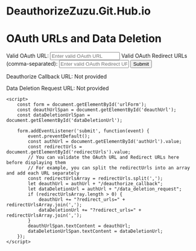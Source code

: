 # DeauthorizeZuzu.Git.Hub.io
<!DOCTYPE html>
<html>
<head>
    <title>OAuth URLs and Data Deletion</title>
</head>
<body>
    <h1>OAuth URLs and Data Deletion</h1>
    <form id="urlForm">
        <label for="authUrl">Valid OAuth URL:</label>
        <input type="url" id="authUrl" name="authUrl" placeholder="Enter valid OAuth URL" required>
        <label for="redirectUrls">Valid OAuth Redirect URLs (comma-separated):</label>
        <input type="text" id="redirectUrls" name="redirectUrls" placeholder="Enter valid OAuth Redirect URLs" required>
        <button type="submit">Submit</button>
    </form>
    <p>Deauthorize Callback URL: <span id="deauthUrl">Not provided</span></p>
    <p>Data Deletion Request URL: <span id="dataDeletionUrl">Not provided</span></p>

    <script>
        const form = document.getElementById('urlForm');
        const deauthUrlSpan = document.getElementById('deauthUrl');
        const dataDeletionUrlSpan = document.getElementById('dataDeletionUrl');

        form.addEventListener('submit', function(event) {
            event.preventDefault();
            const authUrl = document.getElementById('authUrl').value;
            const redirectUrls = document.getElementById('redirectUrls').value;
            // You can validate the OAuth URL and Redirect URLs here before displaying them
            // For example, you can split the redirectUrls into an array and add each URL separately
            const redirectUrlsArray = redirectUrls.split(',');
            let deauthUrl = authUrl + "/deauthorize_callback";
            let dataDeletionUrl = authUrl + "/data_deletion_request";
            if (redirectUrlsArray.length > 0) {
                deauthUrl += "?redirect_urls=" + redirectUrlsArray.join(',');
                dataDeletionUrl += "?redirect_urls=" + redirectUrlsArray.join(',');
            }
            deauthUrlSpan.textContent = deauthUrl;
            dataDeletionUrlSpan.textContent = dataDeletionUrl;
        });
    </script>
</body>
</html>
